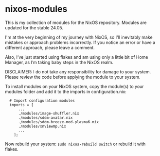 # nixos-modules
This is my collection of modules for the NixOS repository. Modules are updated for the stable 24.05.

I'm at the very beginning of my journey with NixOS, so I'll inevitably make mistakes or approach problems incorrectly. If you notice an error or have a different approach, please leave a comment.

Also, I’ve just started using flakes and am using only a little bit of Home Manager, as I’m taking baby steps in the NixOS realm.

DISCLAIMER: I do not take any responsibility for damage to your system. Please review the code before applying the module to your system.



To install modules on your NixOS system, copy the module(s) to your modules folder and add it to the imports in configuration.nix:

```
  # Import configuration modules
  imports = [
      ...
      ./modules/image-shuffler.nix
      ./modules/sddm-avatar.nix
      ./modules/sddm-breeze-mod-plasma6.nix
      ./modules/xnviewmp.nix
      ...
    ];                      
```
Now rebuild your system: ```sudo nixos-rebuild switch``` or rebuild it with flakes.
